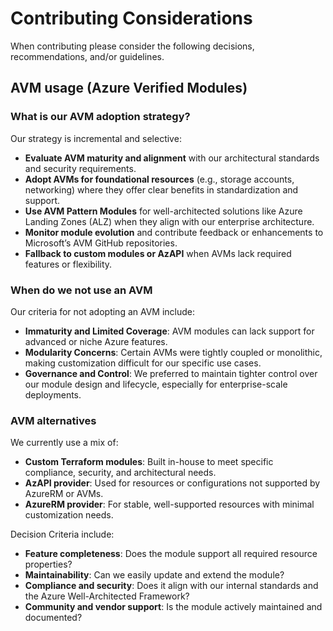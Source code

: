 <!-- META
title: Contributing Considerations
description: Contributing considerations and best practices for CAIRA.
author: CAIRA Team
ms.date: 10/16/2025
ms.topic: guide
estimated_reading_time: 5
keywords:
    - development considerations
    - CAIRA
    - best practices
-->

# Contributing Considerations

When contributing please consider the following decisions, recommendations, and/or guidelines.

## AVM usage (Azure Verified Modules)

### What is our AVM adoption strategy?

Our strategy is incremental and selective:

- **Evaluate AVM maturity and alignment** with our architectural standards and security requirements.
- **Adopt AVMs for foundational resources** (e.g., storage accounts, networking) where they offer clear benefits in standardization and support.
- **Use AVM Pattern Modules** for well-architected solutions like Azure Landing Zones (ALZ) when they align with our enterprise architecture.
- **Monitor module evolution** and contribute feedback or enhancements to Microsoft’s AVM GitHub repositories.
- **Fallback to custom modules or AzAPI** when AVMs lack required features or flexibility.

### When do we not use an AVM

Our criteria for not adopting an AVM include:

- **Immaturity and Limited Coverage**: AVM modules can lack support for advanced or niche Azure features.
- **Modularity Concerns**: Certain AVMs were tightly coupled or monolithic, making customization difficult for our specific use cases.
- **Governance and Control**: We preferred to maintain tighter control over our module design and lifecycle, especially for enterprise-scale deployments.

### AVM alternatives

We currently use a mix of:

- **Custom Terraform modules**: Built in-house to meet specific compliance, security, and architectural needs.
- **AzAPI provider**: Used for resources or configurations not supported by AzureRM or AVMs.
- **AzureRM provider**: For stable, well-supported resources with minimal customization needs.

Decision Criteria include:

- **Feature completeness**: Does the module support all required resource properties?
- **Maintainability**: Can we easily update and extend the module?
- **Compliance and security**: Does it align with our internal standards and the Azure Well-Architected Framework?
- **Community and vendor support**: Is the module actively maintained and documented?

